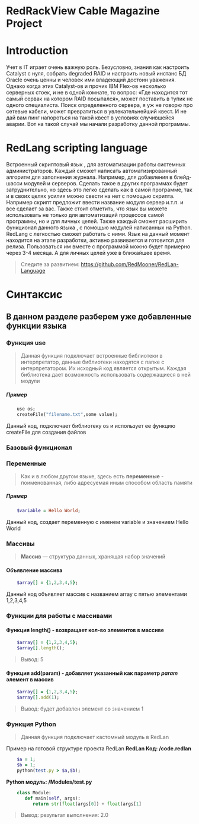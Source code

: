 



# RedRackView Cable Magazine Project
 # Introduction
 
Учет в IT играет очень важную роль. Безусловно, знания как настроить Catalyst с нуля, собрать degraded RAID и настроить новый инстанс БД Oracle очень ценны и человек ими владеющий достоин уважения. Однако когда этих Catalyst-ов и прочих IBM Flex-ов несколько серверных стоек, и не в одной комнате, то вопрос: «Где находится тот самый сервак на котором RAID посыпался», может поставить в тупик не одного специалиста. Поиск определенного сервера, я уж не говорю про сетевые кабели, может превратиться в увлекательнейший квест. И не дай вам пинг напороться на такой квест в условиях случившейся аварии. Вот на такой случай мы начали разработку данной программы.


# RedLang scripting language

Встроенный скриптовый язык , для автоматизации работы системных администраторов. Каждый сможет написать автоматизированный алгоритм для заполнения журнала. Например, для добавления в блейд-шасси  модулей и серверов. Сделать такое в других программах будет затруднительно, но здесь это легко сделать как в самой программе, так и в своих целях усилия можно свести на нет с помощью скрипта. Например скрипт предложит ввести название модуля сервер и.т.п. и все сделает за вас.
Также стоит отметить, что язык вы можете использовать не только для автоматизаций процессов самой программы, но и для личных целей. Также каждый сможет расширить функционал данного языка , с помощью модулей написанных на Python. RedLang с легкостью сможет работать с ними.
 Язык на данный момент находится на этапе разработки, активно развивается и готовится для релиза. Пользоваться им вместе с программой можно будет примерно через 3-4 месяца. А для личных целей уже в ближайшее время. 

> Следите за развитием: https://github.com/RedMooner/RedLan-Language

# Синтаксис

## В данном разделе разберем уже добавленные функции языка


 ### Функция use
 

> Данная функция подключает встроенные библиотеки в интерпретатор, данные библиотеки находятся с папке с интерпретатором. Их исходный код является открытым. Каждая библиотека дает возможность использовать содержащиеся в ней модули
##### Пример
```ruby
    use os;
    createFile("filename.txt",some value);
```   
   Данный код, подключает библиотеку os и использует ее функцию createFile для создания файлов
   
   ### Базовый функционал
### Переменные
> Как и в любом другом языке, здесь есть **переменные** - поименованная, либо адресуемая иным способом область памяти
##### Пример
```ruby
    $variable = Hello World;
```
   Данный код, создает переменную с именем variable и значением Hello World
   
### Массивы
> **Массив** — структура данных, хранящая набор значений

#### Объявление массива
```ruby
    $array[] = {1,2,3,4,5};
```
Данный код объявляет массив с названием array с пятью элементами 1,2,3,4,5
### Функции для работы с массивами

#### Функция **length()** - возвращает кол-во элементов в массиве
```ruby
    $array[] = {1,2,3,4,5};
    $array[].length();
```
   >Вывод: 5
   
#### Функция **add(param)** - добавляет указанный как параметр *param* элемент в массив
```ruby
    $array[] = {1,2,3,4,5};
    $array[].add(1);
```
   > Вывод: будет добавлен элемент со значением 1
   
### Функция Python
> Данная функция подключает кастомный модуль в RedLan

Пример на готовой структуре проекта RedLan
**RedLan Код: /code.redlan** 
```ruby
	$a = 1;
	$b = 1;
	python(test.py > $a,$b);
```
**Python модуль: /Modules/test.py**
```python
    class Module:
       def main(self, args):
          return str(float(args[0]) + float(args[1]
```
> Вывод: результат выполнения: 2.0




